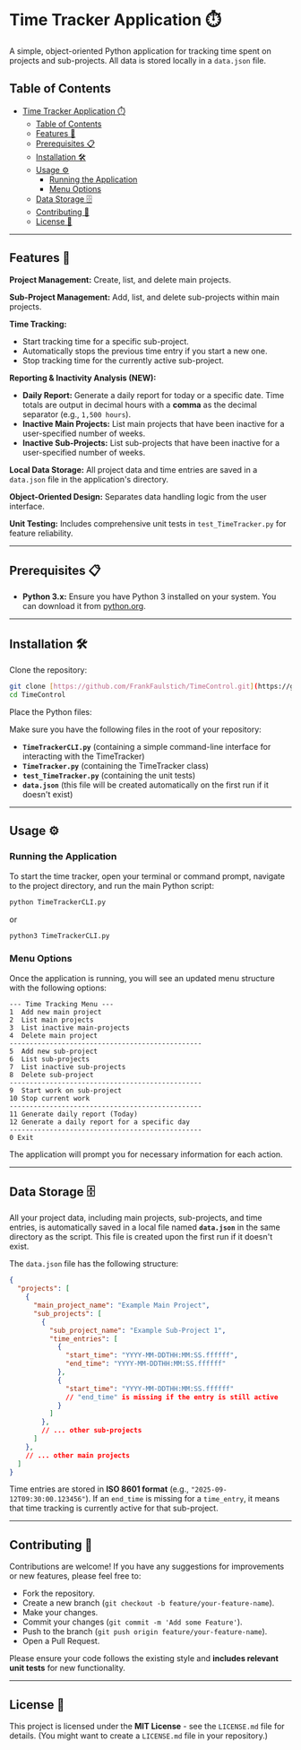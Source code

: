 # Time Tracker Application ⏱️

A simple, object-oriented Python application for tracking time spent on projects and sub-projects. All data is stored locally in a `data.json` file.

## Table of Contents

- [Time Tracker Application ⏱️](#time-tracker-application-️)
  - [Table of Contents](#table-of-contents)
  - [Features 🚀](#features-)
  - [Prerequisites 📋](#prerequisites-)
  - [Installation 🛠️](#installation-️)
  - [Usage ⚙️](#usage-️)
    - [Running the Application](#running-the-application)
    - [Menu Options](#menu-options)
  - [Data Storage 🗄️](#data-storage-️)
  - [Contributing 🤝](#contributing-)
  - [License 📜](#license-)

---

## Features 🚀

**Project Management:** Create, list, and delete main projects.

**Sub-Project Management:** Add, list, and delete sub-projects within main projects.

**Time Tracking:**

- Start tracking time for a specific sub-project.
- Automatically stops the previous time entry if you start a new one.
- Stop tracking time for the currently active sub-project.

**Reporting & Inactivity Analysis (NEW):**

- **Daily Report:** Generate a daily report for today or a specific date. Time totals are output in decimal hours with a **comma** as the decimal separator (e.g., `1,500 hours`).
- **Inactive Main Projects:** List main projects that have been inactive for a user-specified number of weeks.
- **Inactive Sub-Projects:** List sub-projects that have been inactive for a user-specified number of weeks.

**Local Data Storage:** All project data and time entries are saved in a `data.json` file in the application's directory.

**Object-Oriented Design:** Separates data handling logic from the user interface.

**Unit Testing:** Includes comprehensive unit tests in `test_TimeTracker.py` for feature reliability.

---

## Prerequisites 📋

- **Python 3.x:** Ensure you have Python 3 installed on your system. You can download it from [python.org](https://www.python.org/).

---

## Installation 🛠️

Clone the repository:

```bash
git clone [https://github.com/FrankFaulstich/TimeControl.git](https://github.com/FrankFaulstich/TimeControl.git)
cd TimeControl
````

Place the Python files:

Make sure you have the following files in the root of your repository:

- **`TimeTrackerCLI.py`** (containing a simple command-line interface for interacting with the TimeTracker)
- **`TimeTracker.py`** (containing the TimeTracker class)
- **`test_TimeTracker.py`** (containing the unit tests)
- **`data.json`** (this file will be created automatically on the first run if it doesn't exist)

---

## Usage ⚙️

### Running the Application

To start the time tracker, open your terminal or command prompt, navigate to the project directory, and run the main Python script:

```bash
python TimeTrackerCLI.py
```

or

```bash
python3 TimeTrackerCLI.py
```

### Menu Options

Once the application is running, you will see an updated menu structure with the following options:

```Text
--- Time Tracking Menu ---
1  Add new main project
2  List main projects
3  List inactive main-projects
4  Delete main project
------------------------------------------------
5  Add new sub-project
6  List sub-projects
7  List inactive sub-projects
8  Delete sub-project
------------------------------------------------
9  Start work on sub-project
10 Stop current work
------------------------------------------------
11 Generate daily report (Today)
12 Generate a daily report for a specific day
------------------------------------------------
0 Exit
```

The application will prompt you for necessary information for each action.

---

## Data Storage 🗄️

All your project data, including main projects, sub-projects, and time entries, is automatically saved in a local file named **`data.json`** in the same directory as the script. This file is created upon the first run if it doesn't exist.

The `data.json` file has the following structure:

```json
{
  "projects": [
    {
      "main_project_name": "Example Main Project",
      "sub_projects": [
        {
          "sub_project_name": "Example Sub-Project 1",
          "time_entries": [
            {
              "start_time": "YYYY-MM-DDTHH:MM:SS.ffffff",
              "end_time": "YYYY-MM-DDTHH:MM:SS.ffffff"
            },
            {
              "start_time": "YYYY-MM-DDTHH:MM:SS.ffffff"
              // "end_time" is missing if the entry is still active
            }
          ]
        },
        // ... other sub-projects
      ]
    },
    // ... other main projects
  ]
}
```

Time entries are stored in **ISO 8601 format** (e.g., `"2025-09-12T09:30:00.123456"`). If an `end_time` is missing for a `time_entry`, it means that time tracking is currently active for that sub-project.

---

## Contributing 🤝

Contributions are welcome\! If you have any suggestions for improvements or new features, please feel free to:

- Fork the repository.
- Create a new branch (`git checkout -b feature/your-feature-name`).
- Make your changes.
- Commit your changes (`git commit -m 'Add some Feature'`).
- Push to the branch (`git push origin feature/your-feature-name`).
- Open a Pull Request.

Please ensure your code follows the existing style and **includes relevant unit tests** for new functionality.

---

## License 📜

This project is licensed under the **MIT License** - see the `LICENSE.md` file for details. (You might want to create a `LICENSE.md` file in your repository.)
